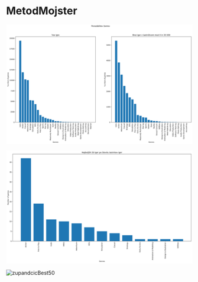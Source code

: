 # MetodMojster

![zupancicBest50](zupancicSlike\general_genres.png)

![zupancicBest50](zupancicSlike\best50_byOwner.png)

![zupandcicBest50](\hehexd.png)